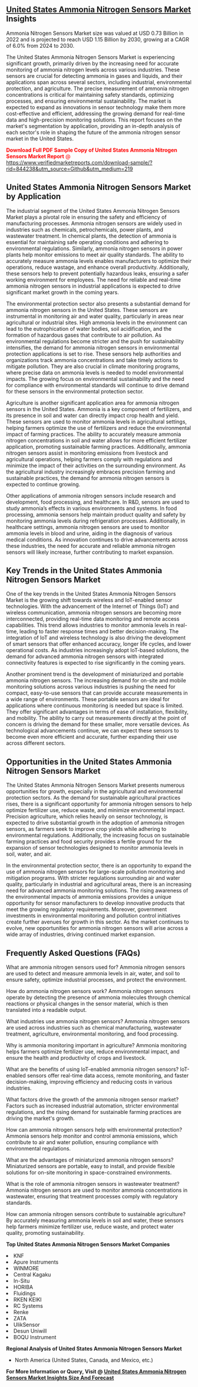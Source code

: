 <h2><a href="https://www.verifiedmarketreports.com/download-sample/?rid=844238&amp;utm_source=Github&amp;utm_medium=219" target="_blank">United States Ammonia Nitrogen Sensors Market</a> Insights</h2><p>Ammonia Nitrogen Sensors Market size was valued at USD 0.73 Billion in 2022 and is projected to reach USD 1.15 Billion by 2030, growing at a CAGR of 6.0% from 2024 to 2030.</p><p><p>The United States Ammonia Nitrogen Sensors Market is experiencing significant growth, primarily driven by the increasing need for accurate monitoring of ammonia nitrogen levels across various industries. These sensors are crucial for detecting ammonia in gases and liquids, and their applications span across several sectors, including industrial, environmental protection, and agriculture. The precise measurement of ammonia nitrogen concentrations is critical for maintaining safety standards, optimizing processes, and ensuring environmental sustainability. The market is expected to expand as innovations in sensor technology make them more cost-effective and efficient, addressing the growing demand for real-time data and high-precision monitoring solutions. This report focuses on the market's segmentation by application, providing an in-depth analysis of each sector's role in shaping the future of the ammonia nitrogen sensor market in the United States. <p><span class=""><span style="color: #ff0000;"><strong>Download Full PDF Sample Copy of United States Ammonia Nitrogen Sensors Market Report</strong> @ </span><a href="https://www.verifiedmarketreports.com/download-sample/?rid=844238&amp;utm_source=Github&amp;utm_medium=219" target="_blank">https://www.verifiedmarketreports.com/download-sample/?rid=844238&amp;utm_source=Github&amp;utm_medium=219</a></span></p></p> <h2>United States Ammonia Nitrogen Sensors Market by Application</h2> <p>The industrial segment of the United States Ammonia Nitrogen Sensors Market plays a pivotal role in ensuring the safety and efficiency of manufacturing processes. Ammonia nitrogen sensors are widely used in industries such as chemicals, petrochemicals, power plants, and wastewater treatment. In chemical plants, the detection of ammonia is essential for maintaining safe operating conditions and adhering to environmental regulations. Similarly, ammonia nitrogen sensors in power plants help monitor emissions to meet air quality standards. The ability to accurately measure ammonia levels enables manufacturers to optimize their operations, reduce wastage, and enhance overall productivity. Additionally, these sensors help to prevent potentially hazardous leaks, ensuring a safer working environment for employees. The need for reliable and real-time ammonia nitrogen sensors in industrial applications is expected to drive significant market growth in the coming years. <p>The environmental protection sector also presents a substantial demand for ammonia nitrogen sensors in the United States. These sensors are instrumental in monitoring air and water quality, particularly in areas near agricultural or industrial sites. High ammonia levels in the environment can lead to the eutrophication of water bodies, soil acidification, and the formation of hazardous gases that contribute to air pollution. As environmental regulations become stricter and the push for sustainability intensifies, the demand for ammonia nitrogen sensors in environmental protection applications is set to rise. These sensors help authorities and organizations track ammonia concentrations and take timely actions to mitigate pollution. They are also crucial in climate monitoring programs, where precise data on ammonia levels is needed to model environmental impacts. The growing focus on environmental sustainability and the need for compliance with environmental standards will continue to drive demand for these sensors in the environmental protection sector. <p>Agriculture is another significant application area for ammonia nitrogen sensors in the United States. Ammonia is a key component of fertilizers, and its presence in soil and water can directly impact crop health and yield. These sensors are used to monitor ammonia levels in agricultural settings, helping farmers optimize the use of fertilizers and reduce the environmental impact of farming practices. The ability to accurately measure ammonia nitrogen concentrations in soil and water allows for more efficient fertilizer application, promoting sustainable farming practices. Additionally, ammonia nitrogen sensors assist in monitoring emissions from livestock and agricultural operations, helping farmers comply with regulations and minimize the impact of their activities on the surrounding environment. As the agricultural industry increasingly embraces precision farming and sustainable practices, the demand for ammonia nitrogen sensors is expected to continue growing. <p>Other applications of ammonia nitrogen sensors include research and development, food processing, and healthcare. In R&D, sensors are used to study ammonia’s effects in various environments and systems. In food processing, ammonia sensors help maintain product quality and safety by monitoring ammonia levels during refrigeration processes. Additionally, in healthcare settings, ammonia nitrogen sensors are used to monitor ammonia levels in blood and urine, aiding in the diagnosis of various medical conditions. As innovation continues to drive advancements across these industries, the need for accurate and reliable ammonia nitrogen sensors will likely increase, further contributing to market expansion. <h2>Key Trends in the United States Ammonia Nitrogen Sensors Market</h2> <p>One of the key trends in the United States Ammonia Nitrogen Sensors Market is the growing shift towards wireless and IoT-enabled sensor technologies. With the advancement of the Internet of Things (IoT) and wireless communication, ammonia nitrogen sensors are becoming more interconnected, providing real-time data monitoring and remote access capabilities. This trend allows industries to monitor ammonia levels in real-time, leading to faster response times and better decision-making. The integration of IoT and wireless technology is also driving the development of smart sensors that offer enhanced accuracy, longer life cycles, and lower operational costs. As industries increasingly adopt IoT-based solutions, the demand for advanced ammonia nitrogen sensors with integrated connectivity features is expected to rise significantly in the coming years. <p>Another prominent trend is the development of miniaturized and portable ammonia nitrogen sensors. The increasing demand for on-site and mobile monitoring solutions across various industries is pushing the need for compact, easy-to-use sensors that can provide accurate measurements in a wide range of environments. These portable sensors are ideal for applications where continuous monitoring is needed but space is limited. They offer significant advantages in terms of ease of installation, flexibility, and mobility. The ability to carry out measurements directly at the point of concern is driving the demand for these smaller, more versatile devices. As technological advancements continue, we can expect these sensors to become even more efficient and accurate, further expanding their use across different sectors. <h2>Opportunities in the United States Ammonia Nitrogen Sensors Market</h2> <p>The United States Ammonia Nitrogen Sensors Market presents numerous opportunities for growth, especially in the agricultural and environmental protection sectors. As the demand for sustainable agricultural practices rises, there is a significant opportunity for ammonia nitrogen sensors to help optimize fertilizer use, reduce waste, and minimize environmental impact. Precision agriculture, which relies heavily on sensor technology, is expected to drive substantial growth in the adoption of ammonia nitrogen sensors, as farmers seek to improve crop yields while adhering to environmental regulations. Additionally, the increasing focus on sustainable farming practices and food security provides a fertile ground for the expansion of sensor technologies designed to monitor ammonia levels in soil, water, and air. <p>In the environmental protection sector, there is an opportunity to expand the use of ammonia nitrogen sensors for large-scale pollution monitoring and mitigation programs. With stricter regulations surrounding air and water quality, particularly in industrial and agricultural areas, there is an increasing need for advanced ammonia monitoring solutions. The rising awareness of the environmental impacts of ammonia emissions provides a unique opportunity for sensor manufacturers to develop innovative products that meet the growing regulatory requirements. Moreover, government investments in environmental monitoring and pollution control initiatives create further avenues for growth in this sector. As the market continues to evolve, new opportunities for ammonia nitrogen sensors will arise across a wide array of industries, driving continued market expansion. <h2>Frequently Asked Questions (FAQs)</h2> <p>What are ammonia nitrogen sensors used for? Ammonia nitrogen sensors are used to detect and measure ammonia levels in air, water, and soil to ensure safety, optimize industrial processes, and protect the environment.</p> <p>How do ammonia nitrogen sensors work? Ammonia nitrogen sensors operate by detecting the presence of ammonia molecules through chemical reactions or physical changes in the sensor material, which is then translated into a readable output.</p> <p>What industries use ammonia nitrogen sensors? Ammonia nitrogen sensors are used across industries such as chemical manufacturing, wastewater treatment, agriculture, environmental monitoring, and food processing.</p> <p>Why is ammonia monitoring important in agriculture? Ammonia monitoring helps farmers optimize fertilizer use, reduce environmental impact, and ensure the health and productivity of crops and livestock.</p> <p>What are the benefits of using IoT-enabled ammonia nitrogen sensors? IoT-enabled sensors offer real-time data access, remote monitoring, and faster decision-making, improving efficiency and reducing costs in various industries.</p> <p>What factors drive the growth of the ammonia nitrogen sensor market? Factors such as increased industrial automation, stricter environmental regulations, and the rising demand for sustainable farming practices are driving the market's growth.</p> <p>How can ammonia nitrogen sensors help with environmental protection? Ammonia sensors help monitor and control ammonia emissions, which contribute to air and water pollution, ensuring compliance with environmental regulations.</p> <p>What are the advantages of miniaturized ammonia nitrogen sensors? Miniaturized sensors are portable, easy to install, and provide flexible solutions for on-site monitoring in space-constrained environments.</p> <p>What is the role of ammonia nitrogen sensors in wastewater treatment? Ammonia nitrogen sensors are used to monitor ammonia concentrations in wastewater, ensuring that treatment processes comply with regulatory standards.</p> <p>How can ammonia nitrogen sensors contribute to sustainable agriculture? By accurately measuring ammonia levels in soil and water, these sensors help farmers minimize fertilizer use, reduce waste, and protect water quality, promoting sustainability.</p> </p><p><strong>Top United States Ammonia Nitrogen Sensors Market Companies</strong></p><div data-test-id=""><p><li>KNF</li><li> Apure Instruments</li><li> WINMORE</li><li> Central Kagaku</li><li> In-Situ</li><li> HORIBA</li><li> Fluidings</li><li> RKEN KEIKI</li><li> RC Systems</li><li> Renke</li><li> ZATA</li><li> UlikSensor</li><li> Desun Uniwill</li><li> BOQU Instrument</li></p><div><strong>Regional Analysis of&nbsp;United States Ammonia Nitrogen Sensors Market</strong></div><ul><li dir="ltr"><p dir="ltr">North America&nbsp;(United States, Canada, and Mexico, etc.)</p></li></ul><p><strong>For More Information or Query, Visit @&nbsp;</strong><strong><a href="https://www.verifiedmarketreports.com/product/ammonia-nitrogen-sensors-market/?utm_source=Github&amp;utm_medium=219" target="_blank">United States Ammonia Nitrogen Sensors Market Insights Size And Forecast</a></strong></p></div>
